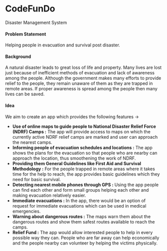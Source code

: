 # CodeFunDo
Disaster Management System
#### Problem Statement
Helping people in evacuation and survival post disaster.
#### Background
A natural disaster leads to great loss of life and property. Many lives are lost just because of inefficient methods of evacuation and lack of awareness among the people. Although the government makes many efforts to provide relief to the people, they remain unaware of them as they are trapped in remote areas. If proper awareness is spread among the people then many lives can be saved.

#### Idea
We aim to create an app which provides the following features ->
 - **Use of online maps to guide people to National Disaster Relief Force (NDRF) Camps :** The app will provide access to maps on which the currently active NDRF relief camps are marked and user can approach the nearest camps.
 - **Informing people of evacuation schedules and locations :** The app shows the plans for the evacuation so that people who are nearby can approach the location, thus smoothening the work of NDRF.
 - **Providing them General Guidelines like First Aid and Survival Methodology :** For the people trapped in remote areas where it takes time for the help to reach, the app provides basic guidelines which they need for basic survival.
 - **Detecting nearest mobile phones through GPS :** Using the app people can find each other and form small groups helping each other and making evacuation relatively easier.
 - **Immediate evacuations :** In the app, there would be an option of request for immediate evacuations which can be used in medical emergencies.
 - **Warning about dangerous routes :** The maps warn them about the dangerous routes and show them safest routes available to reach the camps. 
 - **Relief Fund :** The app would allow interested people to help in every possible way they can. People who are far away can help economically and the people nearby can volunteer by helping the victims physically.
